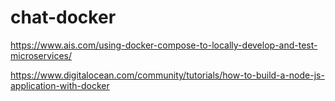 # chat-docker

https://www.ais.com/using-docker-compose-to-locally-develop-and-test-microservices/

https://www.digitalocean.com/community/tutorials/how-to-build-a-node-js-application-with-docker
